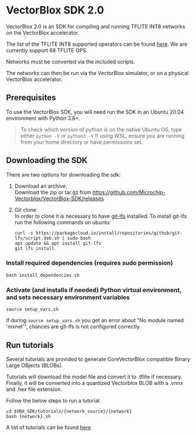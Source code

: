 # VectorBlox SDK 2.0

VectorBlox 2.0 is an SDK for compiling and running TFLITE INT8 networks on the VectorBlox accelerator.

The list of the TFLITE INT8 supported operators can be found [here](./docs/OPS.md). We are currently support 68 TFLITE OPS.

Networks must be converted via the included scripts.

The networks can then be run via the VectorBlox simulator, or on a physical VectorBlox accelerator.

## Prerequisites


 To use the VectorBlox SDK, you will need run the SDK in an Ubuntu 20.04 environment with Python 3.8+.
> To check which version of python is on the native Ubuntu OS, type either `python -V` or `python3 -V`
 If using WSL, ensure you are running from your home directory or have permissions set.


## Downloading the SDK

There are two options for downloading the sdk:

 1) Download an archive.  
  Download the zip or tar.gz from https://github.com/Microchip-Vectorblox/VectorBlox-SDK/releases
     
 2) Git clone  
    In order to clone it is necessary to have [git-lfs](https://git-lfs.github.com/) installed.
    To install git-lfs run the following commands on ubuntu:
    ```
    curl -s https://packagecloud.io/install/repositories/github/git-lfs/script.deb.sh | sudo bash
    apt update && apt install git-lfs
    git lfs install
    ```
     
### Install required dependencies (requires sudo permission)

```
bash install_dependencies.sh
```

### Activate (and installs if needed) Python virtual environment, and sets necessary environment variables
```
source setup_vars.sh
```
If during `source setup_vars.sh` you get an error about "No module named 'mxnet'",
chances are git-lfs is not configured correctly.

## Run tutorials

Several tutorials are provided to generate CoreVectorBlox compatible Binary Large OBjects (BLOBs).

Tutorials will download the model file and convert it to .tflite if necessary.
Finally, it will be converted into a quantized Vectorblox BLOB with a .vnnx and .hex file extension.

Follow the below steps to run a tutorial.

```
cd $VBX_SDK/tutorials/{network_source}/{network}
bash {network}.sh
```

A list of tutorials can be found [here](./tutorials/README.md)
